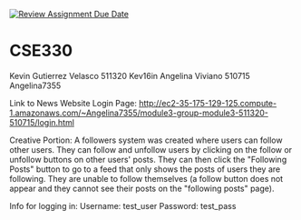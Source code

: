 [![Review Assignment Due Date](https://classroom.github.com/assets/deadline-readme-button-22041afd0340ce965d47ae6ef1cefeee28c7c493a6346c4f15d667ab976d596c.svg)](https://classroom.github.com/a/IrLmbvzN)
# CSE330

Kevin Gutierrez Velasco 511320 Kev16in
Angelina Viviano 510715 Angelina7355

Link to News Website Login Page: http://ec2-35-175-129-125.compute-1.amazonaws.com/~Angelina7355/module3-group-module3-511320-510715/login.html

Creative Portion: A followers system was created where users can follow other users. They can follow and unfollow users by clicking on the follow or unfollow buttons on other users' posts. They can then click the "Following Posts" button to go to a feed that only shows the posts of users they are following. They are unable to follow themselves (a follow button does not appear and they cannot see their posts on the "following posts" page).

Info for logging in:
Username: test_user
Password: test_pass
